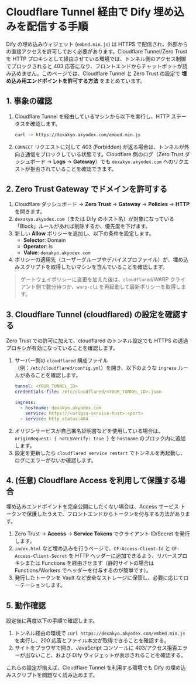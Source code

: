 # Cloudflare Tunnel 経由で Dify 埋め込みを配信する手順

Dify の埋め込みウィジェット (`embed.min.js`) は HTTPS で配信され、外部からの直接アクセスを許可しておく必要があります。Cloudflare Tunnel/Zero Trust を HTTP プロキシとして経由させている環境では、トンネル側のアクセス制御でブロックされると 403 応答になり、フロントエンドからチャットボットが読み込めません。このページでは、Cloudflare Tunnel と Zero Trust の設定で **埋め込み用エンドポイントを許可する方法** をまとめています。

## 1. 事象の確認

1. Cloudflare Tunnel を経由しているマシンから以下を実行し、HTTP ステータスを確認します。
   ```bash
   curl -v https://dexakyo.akyodex.com/embed.min.js
   ```
2. `CONNECT` リクエストに対して 403 (Forbidden) が返る場合は、トンネルが外向き通信をブロックしている状態です。Cloudflare 側のログ（Zero Trust ダッシュボード → **Logs** → **Gateway**）でも `dexakyo.akyodex.com` へのリクエストが拒否されていることを確認できます。

## 2. Zero Trust Gateway でドメインを許可する

1. Cloudflare ダッシュボード → **Zero Trust** → **Gateway** → **Policies** → **HTTP** を開きます。
2. `dexakyo.akyodex.com`（または Dify のホスト名）が対象になっている「Block」ルールがあれば削除するか、優先度を下げます。
3. 新しい **Allow** ポリシーを追加し、以下の条件を設定します。
   - **Selector**: Domain
   - **Operator**: is
   - **Value**: `dexakyo.akyodex.com`
4. ポリシーの適用先（ユーザーグループやデバイスプロファイル）が、埋め込みスクリプトを取得したいマシンを含んでいることを確認します。

> ゲートウェイポリシーに変更を加えた後は、`cloudflared`/WARP クライアント側で数分待つか、`warp-cli` を再起動して最新ポリシーを取得します。

## 3. Cloudflare Tunnel (cloudflared) の設定を確認する

Zero Trust での許可に加えて、cloudflared のトンネル設定でも HTTPS の透過プロキシが有効になっていることを確認します。

1. サーバー側の `cloudflared` 構成ファイル（例：`/etc/cloudflared/config.yml`）を開き、以下のような `ingress` ルールがあることを確認します。
   ```yaml
   tunnel: <YOUR_TUNNEL_ID>
   credentials-file: /etc/cloudflared/<YOUR_TUNNEL_ID>.json

   ingress:
     - hostname: dexakyo.akyodex.com
       service: https://<origin-service-host>:<port>
     - service: http_status:404
   ```
2. オリジンサービスが自己署名証明書などを使用している場合は、`originRequest: { noTLSVerify: true }` を `hostname` のブロック内に追加します。
3. 設定を更新したら `cloudflared service restart` でトンネルを再起動し、ログにエラーがないか確認します。

## 4. (任意) Cloudflare Access を利用して保護する場合

埋め込みエンドポイントを完全公開にしたくない場合は、Access サービス トークンで保護したうえで、フロントエンドからトークンを付与する方法があります。

1. Zero Trust → **Access** → **Service Tokens** でクライアント ID/Secret を発行します。
2. `index.html` など埋め込みを行うページで、`CF-Access-Client-Id` と `CF-Access-Client-Secret` を HTTP ヘッダーに追加できるよう、リバースプロキシまたは Functions を経由させます（静的サイトの場合は Functions/Workers でヘッダーを付与するのが簡単です）。
3. 発行したトークンを Vault など安全なストレージに保管し、必要に応じてローテーションします。

## 5. 動作確認

設定後に再度以下の手順で確認します。

1. トンネル経由の環境で `curl https://dexakyo.akyodex.com/embed.min.js` を実行し、200 応答とファイル本文が取得できることを確認する。
2. サイトをブラウザで開き、JavaScript コンソールに 403/アクセス拒否エラーが出ないこと、および Dify ウィジェットが表示されることを確認する。

これらの設定が揃えば、Cloudflare Tunnel を利用する環境でも Dify の埋め込みスクリプトを問題なく読み込めます。
